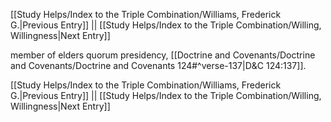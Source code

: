 [[Study Helps/Index to the Triple Combination/Williams, Frederick G.|Previous Entry]]  ||  [[Study Helps/Index to the Triple Combination/Willing, Willingness|Next Entry]]

 member of elders quorum presidency, [[Doctrine and Covenants/Doctrine and Covenants/Doctrine and Covenants 124#^verse-137|D&C 124:137]].

[[Study Helps/Index to the Triple Combination/Williams, Frederick G.|Previous Entry]]  ||  [[Study Helps/Index to the Triple Combination/Willing, Willingness|Next Entry]]